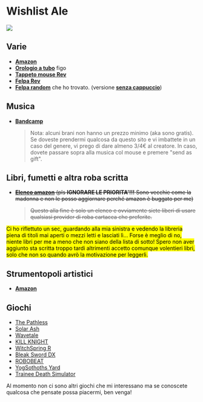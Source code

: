 # Wishlist Ale
![](/fighting-people-fighting.gif)

## Varie
- [**Amazon**](https://www.amazon.it/hz/wishlist/ls/163ZIKGBFYIVL/ref=nav_wishlist_lists_1?_encoding=UTF8&type=wishlist)
- [**Orologio a tubo**](https://www.etsy.com/it/listing/761876082/orologio-a-tubo-nixie-include-tubi-in-14?pro=1&frs=1&bes=1&sts=1) figo
- [**Tappeto mouse Rev**](https://uwumarket.us/products/rev-dark-xl-mousepad?_pos=8&_sid=f095ffd0d&_ss=r)
- [**Felpa Rev**](https://uwumarket.us/products/rev-streetwear-hoodie?_pos=5&_sid=f095ffd0d&_ss=r)
- [**Felpa random**](https://uwumarket.us/products/fluffenfox_-wholesome-group-hoodie) che ho trovato. (versione [**senza cappuccio**](https://uwumarket.us/products/fluffenfox_-wholesome-group-crewneck))

## Musica
- [**Bandcamp**](https://bandcamp.com/thirdhawk/wishlist)
  > Nota: alcuni brani non hanno un prezzo minimo (aka sono gratis). Se doveste prendermi qualcosa da  questo sito e vi imbattete in un caso del genere, vi prego di dare almeno 3/4€ al creatore. In caso, dovete passare sopra alla musica col mouse e premere "send as gift".

## Libri, fumetti e altra roba scritta
- ~~[**Elenco amazon**](https://www.amazon.it/hz/wishlist/ls/239C4IOUIBK0L/) (pls **IGNORARE LE PRIORITA'!!!** Sono vecchie come la madonna e non le posso aggiornare perché amazon è buggato per me)~~
  > ~~Questo alla fine è solo un elenco e ovviamente siete liberi di usare qualsiasi provider di roba cartacea che preferite.~~
  >
<mark>Ci ho riflettuto un sec, guardando alla mia sinistra e vedendo la libreria piena di titoli mai aperti o mezzi letti e lasciati lì... Forse è meglio di no, niente libri per me a meno che non siano della lista di sotto! Spero non aver aggiunto sta scritta troppo tardi altrimenti accetto comunque volentieri libri, solo che non so quando avrò la motivazione per leggerli.</mark>

## Strumentopoli artistici
- [**Amazon**](https://www.amazon.it/hz/wishlist/ls/360PA7UAQ0F9Y)

## Giochi

- [The Pathless](https://store.steampowered.com/app/1492680/The_Pathless/)
- [Solar Ash](https://store.steampowered.com/app/1867530/Solar_Ash/)
- [Wavetale](https://store.steampowered.com/app/1823930/Wavetale/)
- [KILL KNIGHT](https://store.steampowered.com/app/2694420/KILL_KNIGHT/)
- [WitchSpring R](https://store.steampowered.com/app/1958220/WitchSpring_R/)
- [Bleak Sword DX](https://store.steampowered.com/app/2193050/Bleak_Sword_DX/)
- [ROBOBEAT](https://store.steampowered.com/app/1456760/ROBOBEAT/)
- [YogSothoths Yard](https://store.steampowered.com/app/2194530/YogSothoths_Yard/)
- [Trainee Death Simulator](https://store.steampowered.com/app/3188550/Trainee_Death_Simulator/)

Al momento non ci sono altri giochi che mi interessano ma se conoscete qualcosa che pensate possa piacermi, ben venga!
